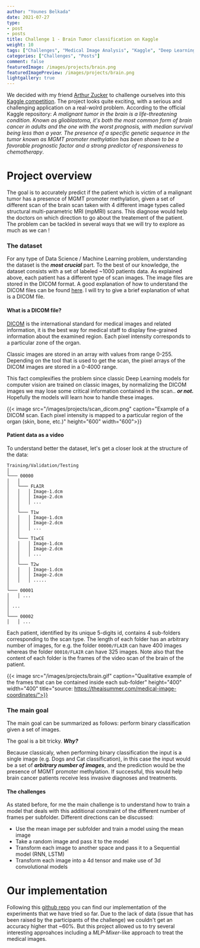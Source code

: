 ```yaml
---
author: "Younes Belkada"
date: 2021-07-27
type:
- post 
- posts
title: Challenge 1 - Brain Tumor classification on Kaggle
weight: 10
tags: ["Challenges", "Medical Image Analysis", "Kaggle", "Deep Learning"]
categories: ["Challenges", "Posts"]
comment: false
featuredImage: /images/projects/brain.png
featuredImagePreview: /images/projects/brain.png
lightgallery: true
---
```


We decided with my friend [Arthur Zucker](https://arthurzucker.github.io/) to challenge ourselves into this [Kaggle competition](https://www.kaggle.com/c/rsna-miccai-brain-tumor-radiogenomic-classification/overview).
The project looks quite exciting, with a serious and challenging application on a real-wolrd problem. According to the official Kaggle repository: *A malignant tumor in the brain is a life-threatening condition. Known as glioblastoma, it's both the most common form of brain cancer in adults and the one with the worst prognosis, with median survival being less than a year. The presence of a specific genetic sequence in the tumor known as MGMT promoter methylation has been shown to be a favorable prognostic factor and a strong predictor of responsiveness to chemotherapy*. 

# Project overview

The goal is to accurately predict if the patient which is victim of a malignant tumor has a presence of MGMT promoter methylation, given a set of different scan of the brain scan taken with 4 different image types called structural multi-parametric MRI (mpMRI) scans. This diagnose would help the doctors on which direction to go about the treatement of the patient.
The problem can be tackled in several ways that we will try to explore as much as we can !


### The dataset

For any type of Data Science / Machine Learning problem, understanding the dataset is the ***most crucial*** part. To the best of our knowledge, the dataset consists with a set of labeled ~1000 patients data. As explained above, each patient has a different type of scan images. The image files are stored in the DICOM format. A good explanation of how to understand the DICOM files can be found [here](https://www.researchgate.net/post/Deep_Learning_What_is_the_best_way_to_to_feed_dicom_files_into_object_detection_algorithm). I will try to give a brief explanation of what is a DICOM file.

#### What is a DICOM file?

[DICOM](https://www.dicomstandard.org/) is the international standard for medical images and related information, it is the best way for medical staff to display fine-grained information about the examined region. Each pixel intensity corresponds to a particular zone of the organ. 

Classic images are stored in an array with values from range 0-255. Depending on the tool that is used to get the scan, the pixel arrays of the DICOM images are stored in a 0-4000 range. 

This fact complexifies the problem since classic Deep Learning models for computer vision are trained on classic images, by normalizing the DICOM images we may lose some critical information contained in the scan.. ***or not.*** Hopefully the models will learn how to handle these images. 

{{< image src="/images/projects/scan_dicom.png" caption="Example of a DICOM scan. Each pixel intensity is mapped to a particular region of the organ (skin, bone, etc.)" height="600" width="600">}}

#### Patient data as a video

To understand better the dataset, let's get a closer look at the structure of the data:
```shell
Training/Validation/Testing
│
└─── 00000
│   │
│   └─── FLAIR
│   │   │ Image-1.dcm
│   │   │ Image-2.dcm
│   │   │ ...
│   │   
│   └─── T1w
│   │   │ Image-1.dcm
│   │   │ Image-2.dcm
│   │   │ ...
│   │   
│   └─── T1wCE
│   │   │ Image-1.dcm
│   │   │ Image-2.dcm
│   │   │ ...
│   │   
│   └─── T2w
│   │   │ Image-1.dcm
│   │   │ Image-2.dcm
│   │   │ .....
│   
└─── 00001
│   │ ...
│   
│ ...   
│   
└─── 00002
│   │ ...                 
```
Each patient, identified by its unique 5-digits id, contains 4 sub-folders corresponding to the scan type. The length of each folder has an arbitrary number of images, for e.g. the folder ```00000/FLAIR``` can have 400 images whereas the folder ```00010/FLAIR``` can have 325 images. Note also that the content of each folder is the frames of the video scan of the brain of the patient.

{{< image src="/images/projects/brain.gif" caption="Qualitative example of the frames that can be contained inside each sub-folder" height="400" width="400" title="source: https://theaisummer.com/medical-image-coordinates/">}}

### The main goal

The main goal can be summarized as follows: perform binary classification given a set of images.

The goal is a bit tricky. ***Why?***

Because classicaly, when performing binary classification the input is a single image (e.g. Dogs and Cat classification), in this case the input would be a set of ***arbitrary number of images***, and the prediction would be the presence of MGMT promoter methylation. If successful, this would help brain cancer patients receive less invasive diagnoses and treatments. 

#### The challenges

As stated before, for me the main challenge is to understand how to train a model that deals with this additional constraint of the different number of frames per subfolder. Different directions can be discussed:

* Use the mean image per subfolder and train a model using the mean image
* Take a random image and pass it to the model
* Transform each image to another space and pass it to a Sequential model (RNN, LSTM)
* Transform each image into a 4d tensor and make use of 3d convolutional models


# Our implementation

Following this [github repo](https://github.com/younesbelkada/BraTS_2021) you can find our implementation of the experiments that we have tried so far. Due to the lack of data (issue that has been raised by the participants of the challenge) we couldn't get an accuracy higher that ~60%. But this project allowed us to try several interesting approahces including a *MLP-Mixer*-like approach to treat the medical images.